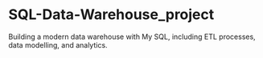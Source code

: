 # SQL-Data-Warehouse_project
Building a modern data warehouse with My SQL, including ETL processes, data modelling, and analytics.
